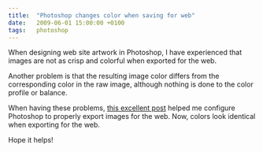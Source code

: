 ```yaml
---
title:  "Photoshop changes color when saving for web"
date:   2009-06-01 15:00:00 +0100
tags:	photoshop
---
```



When designing web site artwork in Photoshop, I have experienced that images are
not as crisp and colorful when exported for the web.

Another problem is that the resulting image color differs from the corresponding
color in the raw image, although nothing is done to the color profile or balance.

When having these problems, [this excellent post](http://www.viget.com/inspire/the-mysterious-save-for-web-color-shift/)
helped me configure Photoshop to properly export images for the web. Now, colors
look identical when exporting for the web.

Hope it helps!